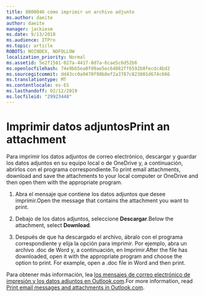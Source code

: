 ```yaml
---
title: 8000046 cómo imprimir un archivo adjunto
ms.author: daeite
author: daeite
manager: jackiesm
ms.date: 9/13/2018
ms.audience: ITPro
ms.topic: article
ROBOTS: NOINDEX, NOFOLLOW
localization_priority: Normal
ms.assetid: 5e2f1581-027a-4417-8d7a-6cae5c6d52b6
ms.openlocfilehash: 74e9bb5ea0fd9ae5ec64082ff6592b8fecdc4bd2
ms.sourcegitcommit: dd43cc0a9470f98b8ef2a3787c823801d674c666
ms.translationtype: MT
ms.contentlocale: es-ES
ms.lasthandoff: 02/12/2019
ms.locfileid: "29923448"
---
```

# <a name="print-an-attachment"></a><span data-ttu-id="056c4-102">Imprimir datos adjuntos</span><span class="sxs-lookup"><span data-stu-id="056c4-102">Print an attachment</span></span>

<span data-ttu-id="056c4-103">Para imprimir los datos adjuntos de correo electrónico, descargar y guardar los datos adjuntos en su equipo local o de OneDrive y, a continuación, abrirlos con el programa correspondiente.</span><span class="sxs-lookup"><span data-stu-id="056c4-103">To print email attachments, download and save the attachments to your local computer or OneDrive and then open them with the appropriate program.</span></span>
  
1. <span data-ttu-id="056c4-104">Abra el mensaje que contiene los datos adjuntos que desee imprimir.</span><span class="sxs-lookup"><span data-stu-id="056c4-104">Open the message that contains the attachment you want to print.</span></span>
    
2. <span data-ttu-id="056c4-105">Debajo de los datos adjuntos, seleccione **Descargar**.</span><span class="sxs-lookup"><span data-stu-id="056c4-105">Below the attachment, select **Download**.</span></span> 
    
3. <span data-ttu-id="056c4-p101">Después de que ha descargado el archivo, ábralo con el programa correspondiente y elija la opción para imprimir. Por ejemplo, abra un archivo .doc de Word y, a continuación, en Imprimir.</span><span class="sxs-lookup"><span data-stu-id="056c4-p101">After the file has downloaded, open it with the appropriate program and choose the option to print. For example, open a .doc file in Word and then print.</span></span>
    
<span data-ttu-id="056c4-108">Para obtener más información, lea [los mensajes de correo electrónico de impresión y los datos adjuntos en Outlook.com](https://go.microsoft.com/fwlink/?linkid=2021110&amp;clcid=0x409).</span><span class="sxs-lookup"><span data-stu-id="056c4-108">For more information, read [Print email messages and attachments in Outlook.com](https://go.microsoft.com/fwlink/?linkid=2021110&amp;clcid=0x409).</span></span>
  

